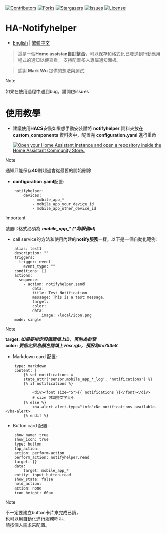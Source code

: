 
 [![Contributors][contributors-shield]][contributors-url]
 [![Forks][forks-shield]][forks-url]
 [![Stargazers][stars-shield]][stars-url]
 [![Issues][issues-shield]][issues-url]
 [![License][license-shield]][license-url]

 [contributors-shield]: https://img.shields.io/github/contributors/kukuxx/HA-NotifyHelper.svg?style=for-the-badge
 [contributors-url]: https://github.com/kukuxx/HA-NotifyHelper/graphs/contributors

 [forks-shield]: https://img.shields.io/github/forks/kukuxx/HA-NotifyHelper.svg?style=for-the-badge
 [forks-url]: https://github.com/kukuxx/HA-NotifyHelper/network/members

 [stars-shield]: https://img.shields.io/github/stars/kukuxx/HA-NotifyHelper.svg?style=for-the-badge
 [stars-url]: https://github.com/kukuxx/HA-NotifyHelper/stargazers

 [issues-shield]: https://img.shields.io/github/issues/kukuxx/HA-NotifyHelper.svg?style=for-the-badge
 [issues-url]: https://github.com/kukuxx/HA-NotifyHelper/issues

 [license-shield]: https://img.shields.io/github/license/kukuxx/HA-NotifyHelper.svg?style=for-the-badge
 [license-url]: https://github.com/kukuxx/HA-NotifyHelper/blob/main/LICENSE

# HA-Notifyhelper

- [English](/README.md) | [繁體中文](/README-zh-TW.md)

> 這是一個**Home assistan自訂整合**，可以保存和格式化已發送到行動應用程式的通知以便查看，
  支持配置多人專屬通知面板。

> 感謝 **Mark Wu** 提供的想法與測試

> [!NOTE]
> 如果在使用過程中遇到bug，請開啟issues

# 使用教學

- 建議使用**HACS**安裝如果想手動安裝請將 **notifyhelper** 資料夾放在 <br>
  **custom_components** 資料夾中，配置完 **configuration.yaml** 進行重啟

  [![Open your Home Assistant instance and open a repository inside the Home Assistant Community Store.](https://my.home-assistant.io/badges/hacs_repository.svg)](https://my.home-assistant.io/redirect/hacs_repository/?owner=kukuxx&repository=HA-NotifyHelper&category=Integration)

> [!NOTE]
> 通知只能保存**40**則超過會從最舊的開始刪除

- **configuration.yaml**配置:
```
    notifyhelper:
        devices:
            - mobile_app_*
            - mobile_app_your_device_id
            - mobile_app_other_device_id
```
> [!important]
> 裝置ID格式必須為 <b><i>mobile_app_* (*為設備id)</i></b>

- call service的方法和使用內建的**notify服務**一樣，以下是一個自動化範例:
```
    alias: test1
    description: ""
    triggers:
    - trigger: event
        event_type: ""
    conditions: []
    actions:
    - sequence:
        - action: notifyhelper.send
            data:
            title: Test Notification
            message: This is a test message.
            target:
            color: 
            data:
                image: /local/icon.png
    mode: single
```
> [!NOTE]
> **target: <i>如果要指定設備請填上ID，否則為群發</i>** <br>
  **color: <i>要指定訊息顏色請填上 Hex rgb，預設為#c753e8</i>**
   
- Markdown card 配置:
```
    type: markdown
    content: |
        {% set notifications =
        state_attr('sensor.mobile_app_*_log', 'notifications') %}
        {% if notifications %}
            
            <div><font size="5">{{ notifications }}</font></div>
            # size 可調整文字大小
        {% else %}
            <ha-alert alert-type="info">No notifications available.</ha-alert>
        {% endif %}
```

- Button card 配置:
```
    show_name: true
    show_icon: true
    type: button
    tap_action:
    action: perform-action
    perform_action: notifyhelper.read
    target: {}
    data:
        target: mobile_app_*
    entity: input_button.read
    show_state: false
    hold_action:
    action: none
    icon_height: 60px
```
> [!NOTE]
> 不一定要建立button卡片來完成已讀，<br>
  也可以用自動化進行服務呼叫，<br>
  請按個人需求來配置。           

  

  



